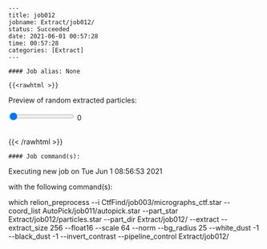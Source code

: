 
    ---
    title: job012
    jobname: Extract/job012/
    status: Succeeded
    date: 2021-06-01 00:57:28
    time: 00:57:28
    categories: [Extract]
    ---
    
    #### Job alias: None
    
    {{<rawhtml >}} 
   
<div class="center">
<p>Preview of random extracted particles:<p>
<input id="valR" type="range" min="0" max="99" value="0" step="1" oninput="showVal(this.value)" onchange="showVal(this.value)" />
<span id="range">0</span>
<img id="img" width="200">
</div>

<script>
    
    var val = document.getElementById("valR").value;
        document.getElementById("range").innerHTML=val;
        document.getElementById("img").src = val + ".jpg";
        function showVal(newVal){
          document.getElementById("range").innerHTML=newVal;
          document.getElementById("img").src = newVal+ ".jpg";
        }
</script>
<br>
 {{< /rawhtml >}}
    
    #### Job command(s):
    
    
 
 Executing new job on Tue Jun  1 08:56:53 2021
 
 with the following command(s): 

which relion_preprocess --i CtfFind/job003/micrographs_ctf.star --coord_list AutoPick/job011/autopick.star --part_star Extract/job012/particles.star --part_dir Extract/job012/ --extract --extract_size 256 --float16  --scale 64 --norm --bg_radius 25 --white_dust -1 --black_dust -1 --invert_contrast   --pipeline_control Extract/job012/
 
 

    
